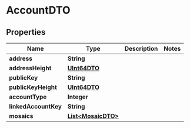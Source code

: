 
# AccountDTO

## Properties
Name | Type | Description | Notes
------------ | ------------- | ------------- | -------------
**address** | **String** |  | 
**addressHeight** | [**UInt64DTO**](UInt64DTO.md) |  | 
**publicKey** | **String** |  | 
**publicKeyHeight** | [**UInt64DTO**](UInt64DTO.md) |  | 
**accountType** | **Integer** |  | 
**linkedAccountKey** | **String** |  | 
**mosaics** | [**List&lt;MosaicDTO&gt;**](MosaicDTO.md) |  | 



